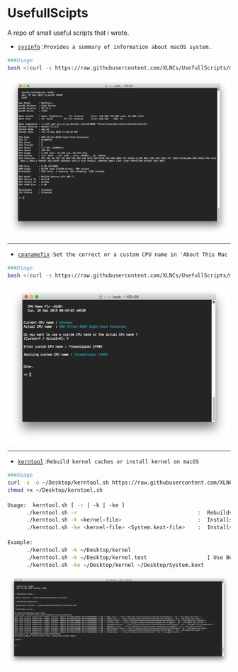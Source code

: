 # UsefullScipts
A repo of small useful scripts that i wrote.

- [`sysinfo`](sysinfo.sh) :`Provides a summary of information about macOS system.`

```bash
###Usage
bash <(curl -s https://raw.githubusercontent.com/XLNCs/UsefullScripts/master/sysinfo.sh)
```

![sysinfosc](Images/sysinfosc.png)

----------

- [`cpunamefix`](cpunamefix.sh) :`Set the correct or a custom CPU name in 'About This Mac`

```bash
###Usage
bash <(curl -s https://raw.githubusercontent.com/XLNCs/UsefullScripts/master/cpunamefix.sh)
```

![cpunamefix](Images/cpunamefixsc.png)

----------

- [`kerntool`](kerntool.sh) :`Rebuild kernel caches or install kernel on macOS`

```bash
###Usage
curl -s -o ~/Desktop/kerntool.sh https://raw.githubusercontent.com/XLNCs/UsefullScripts/master/kerntool.sh && 
chmod +x ~/Desktop/kerntool.sh

Usage:  kerntool.sh [ -r | -k | -ke ]
      ./kerntool.sh -r                                      :  Rebuilds caches only
      ./kerntool.sh -k <kernel-file>                        :  Installs provided kernel then rebuilds caches
      ./kerntool.sh -ke <kernel-file> <System.kext-file>    :  Installs provided kernel and system.kext then rebuilds caches

Example:
      ./kerntool.sh -k ~/Desktop/kernel
      ./kerntool.sh -k ~/Desktop/kernel.test                   [ Use Bootflag : kcsuffix=test ]
      ./kerntool.sh -ke ~/Desktop/kernel ~/Desktop/System.kext

```

![kerntool](Images/kerntoolsc.png)